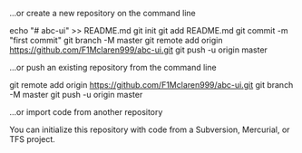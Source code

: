 …or create a new repository on the command line

echo "# abc-ui" >> README.md
git init
git add README.md
git commit -m "first commit"
git branch -M master
git remote add origin https://github.com/F1Mclaren999/abc-ui.git
git push -u origin master
                

…or push an existing repository from the command line

git remote add origin https://github.com/F1Mclaren999/abc-ui.git
git branch -M master
git push -u origin master

…or import code from another repository

You can initialize this repository with code from a Subversion, Mercurial, or TFS project.
